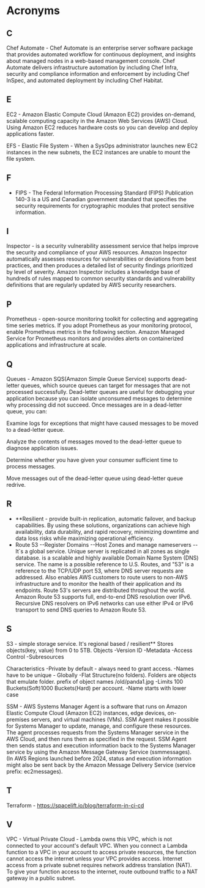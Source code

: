 # Acronyms

## C

Chef Automate - Chef Automate is an enterprise server software package that provides automated workflow for continuous deployment, and insights about managed nodes in a web-based management console. Chef Automate delivers infrastructure automation by including Chef Infra, security and compliance information and enforcement by including Chef InSpec, and automated deployment by including Chef Habitat.

## E

EC2 - Amazon Elastic Compute Cloud (Amazon EC2) provides on-demand, scalable computing capacity in the Amazon Web Services (AWS) Cloud. Using Amazon EC2 reduces hardware costs so you can develop and deploy applications faster. 

EFS - Elastic File System - When a SysOps administrator launches new EC2 instances in the new subnets, the EC2 instances are unable to mount the file system.

## F

- FIPS - The Federal Information Processing Standard (FIPS) Publication 140-3 is a US and Canadian government standard that specifies the security requirements for cryptographic modules that protect sensitive information.

## I

Inspector -  is a security vulnerability assessment service that helps improve the security and compliance of your AWS resources. Amazon Inspector automatically assesses resources for vulnerabilities or deviations from best practices, and then produces a detailed list of security findings prioritized by level of severity. Amazon Inspector includes a knowledge base of hundreds of rules mapped to common security standards and vulnerability definitions that are regularly updated by AWS security researchers.

## P

Prometheus - open-source monitoring toolkit for collecting and aggregating time series metrics. If you adopt Prometheus as your monitoring protocol, enable Prometheus metrics in the following section. Amazon Managed Service for Prometheus monitors and provides alerts on containerized applications and infrastructure at scale.

## Q

Queues - Amazon SQS(Amazon Simple Queue Service) supports dead-letter queues, which source queues can target for messages that are not processed successfully. Dead-letter queues are useful for debugging your application because you can isolate unconsumed messages to determine why processing did not succeed. Once messages are in a dead-letter queue, you can:

Examine logs for exceptions that might have caused messages to be moved to a dead-letter queue.

Analyze the contents of messages moved to the dead-letter queue to diagnose application issues.

Determine whether you have given your consumer sufficient time to process messages.

Move messages out of the dead-letter queue using dead-letter queue redrive.

## R

- **Resilient - provide built-in replication, automatic failover, and backup capabilities. By using these solutions, organizations can achieve high availability, data durability, and rapid recovery, minimizing downtime and data loss risks while maximizing operational efficiency.  
- Route 53
--Register Domains
--Host Zones and manage nameservers
--It`s a global service. Unique server is replicated in all zones as single database.
is a scalable and highly available Domain Name System (DNS) service. The name is a possible reference to U.S. Routes, and "53" is a reference to the TCP/UDP port 53, where DNS server requests are addressed. Also enables AWS customers to route users to non-AWS infrastructure and to monitor the health of their application and its endpoints. Route 53's servers are distributed throughout the world. Amazon Route 53 supports full, end-to-end DNS resolution over IPv6. Recursive DNS resolvers on IPv6 networks can use either IPv4 or IPv6 transport to send DNS queries to Amazon Route 53.

## S

S3 - simple storage service. It's regional based / resilient** Stores objects(key, value) from 0 to 5TB.
Objects
-Version ID
-Metadata
-Access Control
-Subresources

Characteristics
-Private by default - always need to grant access.
-Names have to be unique - Globally
-Flat Structure(no folders). Folders are objects that emulate folder. prefix of object names /old/panda1.jpg
-Limits 100 Buckets(Soft)1000 Buckets(Hard) per account.
-Name starts with lower case

SSM - AWS Systems Manager Agent is a software that runs on Amazon Elastic Compute Cloud (Amazon EC2) instances, edge devices, on-premises servers, and virtual machines (VMs). SSM Agent makes it possible for Systems Manager to update, manage, and configure these resources. The agent processes requests from the Systems Manager service in the AWS Cloud, and then runs them as specified in the request. SSM Agent then sends status and execution information back to the Systems Manager service by using the Amazon Message Gateway Service (ssmmessages). (In AWS Regions launched before 2024, status and execution information might also be sent back by the Amazon Message Delivery Service (service prefix: ec2messages).  

## T

Terraform - https://spacelift.io/blog/terraform-in-ci-cd    

## V

VPC - Virtual Private Cloud - Lambda owns this VPC, which is not connected to your account's default VPC. When you connect a Lambda function to a VPC in your account to access private resources, the function cannot access the internet unless your VPC provides access. Internet access from a private subnet requires network address translation (NAT). To give your function access to the internet, route outbound traffic to a NAT gateway in a public subnet. 
